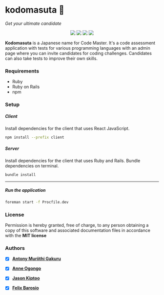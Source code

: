 # kodomasuta 🥷
_Get your ultimate candidate_

<p align="center"> 
<img src="https://img.shields.io/badge/React-20232A?style=for-the-badge&logo=react&logoColor=61DAFB">

<img src="https://img.shields.io/badge/Ruby_on_Rails-CC0000?style=for-the-badge&logo=ruby-on-rails&logoColor=white">


<img src="https://img.shields.io/badge/Bootstrap-563D7C?style=for-the-badge&logo=bootstrap&logoColor=white">

<img src="https://img.shields.io/badge/Redux-593D88?style=for-the-badge&logo=redux&logoColor=white">
 </p>

**Kodomasuta** is a Japanese name for Code Master. It's a code assessment application with tests for various programming languages with an admin page where you can invite candidates for coding challenges. Candidates can also take tests to improve their own skills.


### Requirements
- Ruby
- Ruby on Rails
- npm


### Setup
##### Client
Install dependencies for the client that uses React JavaScript.
```bash
npm install --prefix client
```

##### Server
Install dependencies for the client that uses Ruby and Rails. Bundle dependencies on terminal.

```bash
bundle install 
```
---

##### Run the application
```bash
foreman start -f Procfile.dev
```

### License
Permission is hereby granted, free of charge, to any person obtaining a copy of this software and associated documentation files in accordance with the **MIT license**

### Authors
- [x] **[Antony Muriithi Gakuru](https://twitter.com/muriithi_gakuru)**

- [x] **[Anne Ogongo](https://github.com/anne-alt)**

- [x] **[Jason Kiptoo](https://github.com/jasonkiptoo)**

- [x] **[Felix Barosio](https://github.com/Felix-Barosio)**